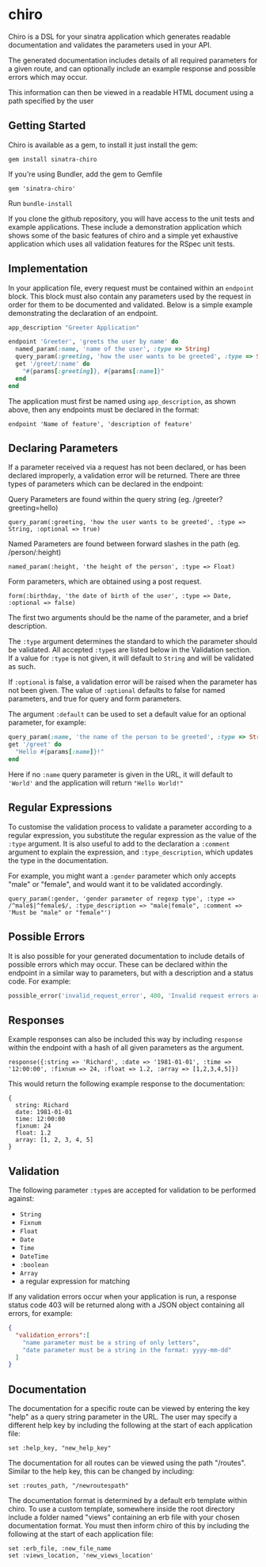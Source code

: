 chiro
=============

Chiro is a DSL for your sinatra application which generates readable documentation and validates the parameters used in your API. 

The generated documentation includes details of all required parameters for a given route, and can optionally include an example response and possible errors which may occur.

This information can then be viewed in a readable HTML document using a path specified by the user

## Getting Started

Chiro is available as a gem, to install it just install the gem:

    gem install sinatra-chiro

If you're using Bundler, add the gem to Gemfile

    gem 'sinatra-chiro'

Run `bundle-install`

If you clone the github repository, you will have access to the unit tests and example applications. These include a demonstration application which shows some of the basic features of chiro and a simple yet exhaustive application which uses all validation features for the RSpec unit tests.

## Implementation

In your application file, every request must be contained within an `endpoint` block. This block must also contain any parameters used by the request in order for them to be documented and validated. Below is a simple example demonstrating the declaration of an endpoint.

```ruby
app_description "Greeter Application"

endpoint 'Greeter', 'greets the user by name' do
  named_param(:name, 'name of the user', :type => String)
  query_param(:greeting, 'how the user wants to be greeted', :type => String, :optional => false)
  get '/greet/:name' do
    "#{params[:greeting]}, #{params[:name]}"
  end
end
```

The application must first be named using `app_description`, as shown above, then any endpoints must be declared  in the format:  

    endpoint 'Name of feature', 'description of feature'


## Declaring Parameters

If a parameter received via a request has not been declared, or has been declared improperly, a validation error will be returned. There are three types of parameters which can be declared in the endpoint:

Query Parameters are found within the query string (eg. /greeter?greeting=hello)

    query_param(:greeting, 'how the user wants to be greeted', :type => String, :optional => true)
    
Named Parameters are found between forward slashes in the path (eg. /person/:height)

    named_param(:height, 'the height of the person', :type => Float)
    
Form parameters, which are obtained using a post request.

    form(:birthday, 'the date of birth of the user', :type => Date, :optional => false) 

The first two arguments should be the name of the parameter, and a brief description. 

The `:type` argument determines the standard to which the parameter should be validated. All accepted `:type`s are listed below in the Validation section. If a value for `:type` is not given, it will default to `String` and will be validated as such.

If `:optional` is false, a validation error will be raised when the parameter has not been given. The value of `:optional` defaults to false for named parameters, and true for query and form parameters. 

The argument `:default` can be used to set a default value for an optional parameter, for example: 

```ruby
query_param(:name, 'the name of the person to be greeted', :type => String, :default => 'World')
get '/greet' do
  "Hello #{params[:name]}!"
end
```
Here if no `:name` query parameter is given in the URL, it will default to `'World'` and the application will return `"Hello World!"`


## Regular Expressions

To customise the validation process to validate a parameter according to a regular expression, you substitute the regular expression as the value of the `:type` argument. It is also useful to add to the declaration a `:comment` argument to explain the expression, and `:type_description`, which updates the type in the documentation.

For example, you might want a `:gender` parameter which only accepts "male" or "female", and would want it to be validated accordingly.

```
query_param(:gender, 'gender parameter of regexp type', :type => /^male$|^female$/, :type_description => "male|female", :comment => 'Must be "male" or "female"')
```


## Possible Errors

It is also possible for your generated documentation to include details of possible errors which may occur. These can be declared within the endpoint in a similar way to parameters, but with a description and a status code. For example:

```ruby
possible_error('invalid_request_error', 400, 'Invalid request errors arise when your request has invalid parameters')
```


## Responses

Example responses can also be included this way by including `response` within the endpoint with a hash of all given parameters as the argument. 

```
response({:string => 'Richard', :date => '1981-01-01', :time => '12:00:00', :fixnum => 24, :float => 1.2, :array => [1,2,3,4,5]})
```

This would return the following example response to the documentation:

```
{
  string: Richard
  date: 1981-01-01
  time: 12:00:00
  fixnum: 24
  float: 1.2
  array: [1, 2, 3, 4, 5]
}       
```


## Validation

The following parameter `:type`s are accepted for validation to be performed against:

 * `String`
 * `Fixnum`
 * `Float`
 * `Date`
 * `Time`
 * `DateTime`
 * `:boolean`
 * `Array`
 * a regular expression for matching 

If any validation errors occur when your application is run, a response status code 403 will be returned along with a JSON object containing all errors, for example:

```json
{
  "validation_errors":[
    "name parameter must be a string of only letters", 
    "date parameter must be a string in the format: yyyy-mm-dd"
  ]
}
```

## Documentation

The documentation for a specific route can be viewed by entering the key "help" as a query string parameter in the URL. The user may specify a different help key by including the following at the start of each application file:

    set :help_key, "new_help_key"
    
The documentation for all routes can be viewed using the path "/routes". Similar to the help key, this can be changed by including:

    set :routes_path, "/newroutespath"

The documentation format is determined by a default erb template within chiro. To use a custom template, somewhere inside the root directory include a folder named "views" containing an erb file with your chosen documentation format. You must then inform chiro of this by including the following at the start of each application file:
```
set :erb_file, :new_file_name
set :views_location, 'new_views_location'
```
